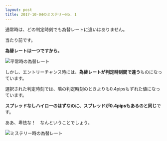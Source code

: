 ```yaml
---
layout: post
title: 2017-10-04のミステリーNo. 1
---
```


通常時は、どの判定時刻でも為替レートに違いはありません。

当たり前です。

**為替レートは一つですから。**

![平常時の為替レート](https://misteryhunter.github.io/highlow-australia/images/2017-10-04-fig1.JPG "平常時の為替レート")


しかし、エントリーチャンス時には、**為替レートが判定時刻間で違う**ものになっています。

選択された判定時刻では、隣の判定時刻のときよりも0.4pipsもずれた値になっています。

**スプレッドなしハイローのはずなのに、スプレッドが0.4pipsもあるのと同じ**です。

ああ、卑怯な！　なんということでしょう。

![ミステリー時の為替レート](https://misteryhunter.github.io/highlow-australia/images/2017-10-04-fig2.JPG "ミステリー時の為替レート")
